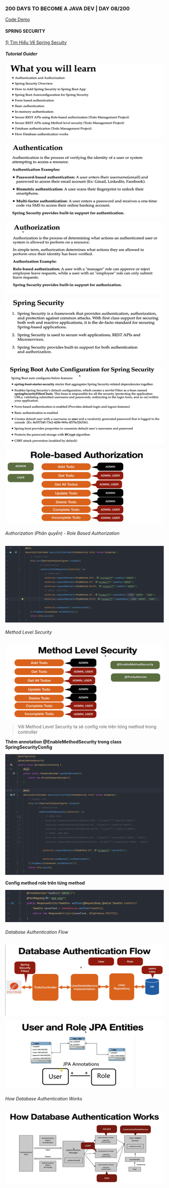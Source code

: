 ### 200 DAYS TO BECOME A JAVA DEV | DAY 08/200

[Code Demo](https://github.com/phuquocchamp/todo-management)

#### SPRING SECURITY

[1) Tìm Hiểu Vể Spring Secuity](https://kungfutech.edu.vn/bai-viet/spring-boot/tim-hieu-ve-spring-security)

##### Tutorial Guider

![1708741455577](image/readme/1708741455577.png)

![1708745351788](image/readme/1708745351788.png)

![1708745476764](image/readme/1708745476764.png)

![1708745732084](image/readme/1708745732084.png)

![1708745939243](image/readme/1708745939243.png)

![1708763942481](image/readme/1708763942481.png)

###### Authorization (Phân quyền) - Role Based Authorization

![1708765202203](image/readme/1708765202203.png)

###### Method Level Security

![1708765669806](image/readme/1708765669806.png)

> Với Method Level Security ta sẽ config role trên từng method trong controller

**Thêm annotation @EnableMethodSecurity trong class SpringSecurityConfig**

![1708766449413](image/readme/1708766449413.png)

**Config method role trên từng method**

![1708766529928](image/readme/1708766529928.png)

###### Database Authentication Flow

![1708766703734](image/readme/1708766703734.png)

![1708766859605](image/readme/1708766859605.png)

###### How Database Authentication Works

![1708768562708](image/readme/1708768562708.png)
